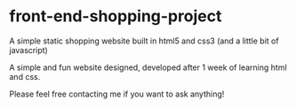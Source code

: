 # front-end-shopping-project
A simple static shopping website built in html5 and css3 (and a little bit of javascript)

A simple and fun website designed, developed after 1 week of learning html and css.

Please feel free contacting me if you want to ask anything!
